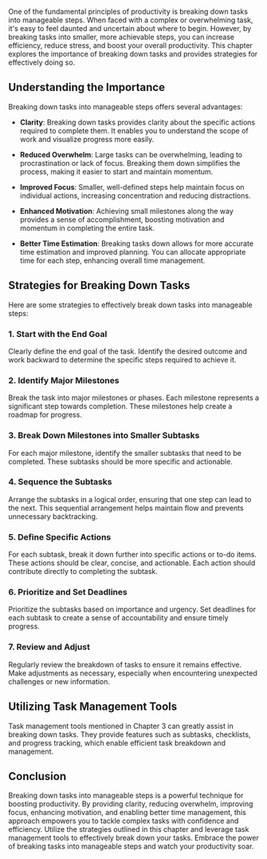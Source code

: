 
One of the fundamental principles of productivity is breaking down tasks into manageable steps. When faced with a complex or overwhelming task, it's easy to feel daunted and uncertain about where to begin. However, by breaking tasks into smaller, more achievable steps, you can increase efficiency, reduce stress, and boost your overall productivity. This chapter explores the importance of breaking down tasks and provides strategies for effectively doing so.

Understanding the Importance
----------------------------

Breaking down tasks into manageable steps offers several advantages:

* **Clarity**: Breaking down tasks provides clarity about the specific actions required to complete them. It enables you to understand the scope of work and visualize progress more easily.

* **Reduced Overwhelm**: Large tasks can be overwhelming, leading to procrastination or lack of focus. Breaking them down simplifies the process, making it easier to start and maintain momentum.

* **Improved Focus**: Smaller, well-defined steps help maintain focus on individual actions, increasing concentration and reducing distractions.

* **Enhanced Motivation**: Achieving small milestones along the way provides a sense of accomplishment, boosting motivation and momentum in completing the entire task.

* **Better Time Estimation**: Breaking tasks down allows for more accurate time estimation and improved planning. You can allocate appropriate time for each step, enhancing overall time management.

Strategies for Breaking Down Tasks
----------------------------------

Here are some strategies to effectively break down tasks into manageable steps:

### 1. Start with the End Goal

Clearly define the end goal of the task. Identify the desired outcome and work backward to determine the specific steps required to achieve it.

### 2. Identify Major Milestones

Break the task into major milestones or phases. Each milestone represents a significant step towards completion. These milestones help create a roadmap for progress.

### 3. Break Down Milestones into Smaller Subtasks

For each major milestone, identify the smaller subtasks that need to be completed. These subtasks should be more specific and actionable.

### 4. Sequence the Subtasks

Arrange the subtasks in a logical order, ensuring that one step can lead to the next. This sequential arrangement helps maintain flow and prevents unnecessary backtracking.

### 5. Define Specific Actions

For each subtask, break it down further into specific actions or to-do items. These actions should be clear, concise, and actionable. Each action should contribute directly to completing the subtask.

### 6. Prioritize and Set Deadlines

Prioritize the subtasks based on importance and urgency. Set deadlines for each subtask to create a sense of accountability and ensure timely progress.

### 7. Review and Adjust

Regularly review the breakdown of tasks to ensure it remains effective. Make adjustments as necessary, especially when encountering unexpected challenges or new information.

Utilizing Task Management Tools
-------------------------------

Task management tools mentioned in Chapter 3 can greatly assist in breaking down tasks. They provide features such as subtasks, checklists, and progress tracking, which enable efficient task breakdown and management.

Conclusion
----------

Breaking down tasks into manageable steps is a powerful technique for boosting productivity. By providing clarity, reducing overwhelm, improving focus, enhancing motivation, and enabling better time management, this approach empowers you to tackle complex tasks with confidence and efficiency. Utilize the strategies outlined in this chapter and leverage task management tools to effectively break down your tasks. Embrace the power of breaking tasks into manageable steps and watch your productivity soar.
